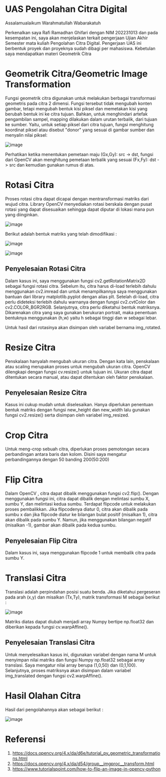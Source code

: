 # UAS Pengolahan Citra Digital
Assalamualaikum Warahmatullah Wabarakatuh

Perkenalkan saya Rafi Ramadhan Ghifari dengan NIM 202231013 dan pada kesempatan ini, saya akan menjelaskan terkait pengerjaan Ujian Akhir Semester mata kuliah Pengolahan Citra Digital. Pengerjaan UAS ini berbentuk proyek dan proyeknya sudah dibagi per mahasiswa. Kebetulan saya mendapatkan materi Geometrik Citra

# Geometrik Citra/Geometric Image Transformation
Fungsi geometrik citra digunakan untuk melakukan berbagai transformasi geometris pada citra 2 dimensi. Fungsi tersebut tidak mengubah konten gambar, tetapi mengubah bentuk kisi piksel dan memetakan kisi yang berubah bentuk ini ke citra tujuan. Bahkan, untuk menghindari artefak pengambilan sampel, mapping dilakukan dalam urutan terbalik, dari tujuan ke sumber. Yaitu, untuk setiap piksel dari citra tujuan, fungsi menghitung koordinat piksel atau disebut "donor" yang sesuai di gambar sumber dan menyalin nilai piksel:

![image](https://github.com/Erbaaka/PA-PC_202231013_RAFI-RAMADHAN-GHIFARI_C/assets/88221760/92765c0e-b478-4d69-9b02-8192feb5e632)

Perhatikan ketika menentukan pemetaan maju (Gx,Gy): src -> dst, fungsi dari OpenCV akan menghitung pemetaan terbalik yang sesuai (Fx,Fy): dst -> src dan kemudian gunakan rumus di atas.

# Rotasi Citra
Proses rotasi citra dapat dicapai dengan mentransformasi matriks dari wujud citra. Library OpenCV menyediakan rotasi berskala dengan pusat rotasi yang dapat disesuaikan sehingga dapat diputar di lokasi mana pun yang diinginkan.

![image](https://github.com/Erbaaka/PA-PC_202231013_RAFI-RAMADHAN-GHIFARI_C/assets/88221760/1440d1c6-b25b-4671-b712-88d31e6e866c)

Berikut adalah bentuk matriks yang telah dimodifikasi :

![image](https://github.com/Erbaaka/PA-PC_202231013_RAFI-RAMADHAN-GHIFARI_C/assets/88221760/c502dcc1-7555-4f49-a2c8-9bea09103218)

![image](https://github.com/Erbaaka/PA-PC_202231013_RAFI-RAMADHAN-GHIFARI_C/assets/88221760/389d14e4-7b59-40b5-9842-101ea460c4a9)

## Penyelesaian Rotasi Citra
Dalam kasus ini, saya menggunakan fungsi cv2.getRotationMatrix2D sebagai fungsi rotasi citra. Sebelum itu, citra harus di-load terlebih dahulu menggunakan cv2.imread dan untuk menampilkannya saya menggunakan bantuan dari library matplotlib.pyplot dengan alias plt. Setelah di-load, citra perlu dideteksi terlebih dahulu warnanya dengan fungsi cv2.cvtColor dan cv2.COLOR_BGR2RGB. Selanjutnya, citra perlu diketahui bentuk matriksnya. Dikarenakan citra yang saya gunakan berukuran portrait, maka penentuan bentuknya menggunakan (h,w) yaitu h sebagai tinggi dan w sebagai lebar.  

Untuk hasil dari rotasinya akan disimpan oleh variabel bernama img_rotated.

# Resize Citra
Penskalaan hanyalah mengubah ukuran citra. Dengan kata lain, penskalaan atau scaling merupakan proses untuk mengubah ukuran citra. OpenCV dilengkapi dengan fungsi cv.resize() untuk tujuan ini. Ukuran citra dapat ditentukan secara manual, atau dapat ditentukan oleh faktor penskalaan. 

## Penyelesaian Resize Citra
Kasus ini cukup mudah untuk diselesaikan. Hanya diperlukan penentuan bentuk matriks dengan fungsi new_height dan new_width lalu gunakan fungsi cv2.resize() serta disimpan oleh variabel img_resized. 

# Crop Citra
Untuk meng-crop sebuah citra, diperlukan proses pemotongan secara perbandingan antara baris dan kolom. Disini saya mengatur perbandingannya dengan 50 banding 200(50:200)

# Flip Citra
Dalam OpenCV , citra dapat dibalik menggunakan fungsi cv2.flip(). Dengan menggunakan fungsi ini, citra dapat dibalik dengan melintasi sumbu X, sumbu Y, dan melintasi kedua sumbu. Terdapat flipcode untuk melakukan proses pembalikkan. Jika flipcodenya diatur 0, citra akan dibalik pada sumbu x dan jika flipcode diatur ke bilangan bulat positif (misalkan 1), citra akan dibalik pada sumbu Y. Namun, jika menggunakan bilangan negatif (misalkan -1), gambar akan dibalik pada kedua sumbu.

## Penyelesaian Flip Citra
Dalam kasus ini, saya menggunakan flipcode 1 untuk membalik citra pada sumbu Y.

# Translasi Citra
Translasi adalah perpindahan posisi suatu benda. Jika diketahui pergeseran pada arah (x,y) dan misalkan (Tx,Ty), matrik transformasi M sebagai berikut :

![image](https://github.com/Erbaaka/PA-PC_202231013_RAFI-RAMADHAN-GHIFARI_C/assets/88221760/09661b37-30ad-4d2e-8623-1fd85651d170)

Matriks diatas dapat diubah menjadi array Numpy bertipe np.float32 dan diberikan kepada fungsi cv.warpAffine().

## Penyelesaian Translasi Citra
Untuk menyelesaikan kasus ini, digunakan variabel dengan nama M untuk menyimpan nilai matriks dan fungsi Numpy np.float32 sebagai array translasi. Saya mengatur nilai array berupa (1,0,50) dan (0,1,100). Selanjutnya, proses matriksnya akan disimpan dalam variabel img_translated dengan fungsi cv2.warpAffine(). 

# Hasil Olahan Citra
Hasil dari pengolahannya akan sebagai berikut :

![image](https://github.com/Erbaaka/PA-PC_202231013_RAFI-RAMADHAN-GHIFARI_C/assets/88221760/6effa74d-2e06-4eca-8ba5-b5cab745424f)

# Referensi
1. https://docs.opencv.org/4.x/da/d6e/tutorial_py_geometric_transformations.html
2. https://docs.opencv.org/4.x/da/d54/group__imgproc__transform.html
3. https://www.tutorialspoint.com/how-to-flip-an-image-in-opencv-python
